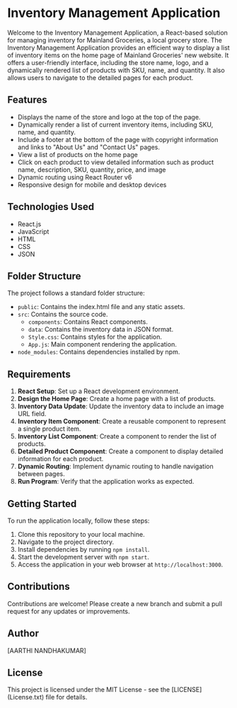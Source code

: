 # Inventory Management Application

Welcome to the Inventory Management Application, a React-based solution for managing inventory for Mainland Groceries, a local grocery store.
The Inventory Management Application provides an efficient way to display a list of inventory items on the home page of Mainland Groceries' new website. It offers a user-friendly interface, including the store name, logo, and a dynamically rendered list of products with SKU, name, and quantity. It also allows users to navigate to the detailed pages for each product.

## Features

- Displays the name of the store and logo at the top of the page.
- Dynamically render a list of current inventory items, including SKU, name, and quantity.
- Include a footer at the bottom of the page with copyright information and links to "About Us" and "Contact Us" pages.
- View a list of products on the home page
- Click on each product to view detailed information such as product name, description, SKU, quantity, price, and image
- Dynamic routing using React Router v6
- Responsive design for mobile and desktop devices

## Technologies Used

- React.js
- JavaScript
- HTML
- CSS
- JSON

## Folder Structure

The project follows a standard folder structure:

- `public`: Contains the index.html file and any static assets.
- `src`: Contains the source code.
  - `components`: Contains React components.
  - `data`: Contains the inventory data in JSON format.
  - `Style.css`: Contains styles for the application.
  - `App.js`: Main component rendering the application.
- `node_modules`: Contains dependencies installed by npm.

## Requirements

1. **React Setup**: Set up a React development environment.
2. **Design the Home Page**: Create a home page with a list of products.
3. **Inventory Data Update**: Update the inventory data to include an image URL field.
4. **Inventory Item Component**: Create a reusable component to represent a single product item.
5. **Inventory List Component**: Create a component to render the list of products.
6. **Detailed Product Component**: Create a component to display detailed information for each product.
7. **Dynamic Routing**: Implement dynamic routing to handle navigation between pages.
8. **Run Program**: Verify that the application works as expected.

## Getting Started

To run the application locally, follow these steps:

1. Clone this repository to your local machine.
2. Navigate to the project directory.
3. Install dependencies by running `npm install`.
4. Start the development server with `npm start`.
5. Access the application in your web browser at `http://localhost:3000`.

## Contributions

Contributions are welcome! Please create a new branch and submit a pull request for any updates or improvements.

## Author

[AARTHI NANDHAKUMAR]

## License

This project is licensed under the MIT License - see the [LICENSE] (License.txt) file for details.